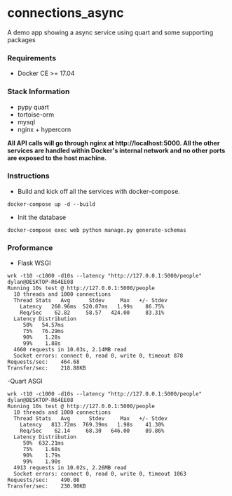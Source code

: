 # connections_async

A demo app showing a async service using quart and some supporting packages

### Requirements

 * Docker CE >= 17.04

### Stack Information

* pypy quart
* tortoise-orm
* mysql
* nginx + hypercorn

**All API calls will go through nginx at http://localhost:5000. All the other services are handled within Docker's internal network and no other ports are exposed to the host machine.**

### Instructions

- Build and kick off all the services with docker-compose.

```
docker-compose up -d --build
```

- Init the database

```
docker-compose exec web python manage.py generate-schemas
```
### Proformance

- Flask WSGI

```
wrk -t10 -c1000 -d10s --latency "http://127.0.0.1:5000/people"   dylan@DESKTOP-R64EE08
Running 10s test @ http://127.0.0.1:5000/people
  10 threads and 1000 connections
  Thread Stats   Avg      Stdev     Max   +/- Stdev
    Latency   260.96ms  520.07ms   1.99s    86.75%
    Req/Sec    62.82     58.57   424.00     83.31%
  Latency Distribution
     50%   54.57ms
     75%   76.29ms
     90%    1.28s
     99%    1.88s
  4660 requests in 10.03s, 2.14MB read
  Socket errors: connect 0, read 0, write 0, timeout 878
Requests/sec:    464.68
Transfer/sec:    218.88KB
```

-Quart ASGI

```
wrk -t10 -c1000 -d10s --latency "http://127.0.0.1:5000/people"   dylan@DESKTOP-R64EE08
Running 10s test @ http://127.0.0.1:5000/people
  10 threads and 1000 connections
  Thread Stats   Avg      Stdev     Max   +/- Stdev
    Latency   813.72ms  769.39ms   1.98s    41.30%
    Req/Sec    62.14     68.30   646.00     89.86%
  Latency Distribution
     50%  632.21ms
     75%    1.68s
     90%    1.79s
     99%    1.90s
  4913 requests in 10.02s, 2.26MB read
  Socket errors: connect 0, read 0, write 0, timeout 1063
Requests/sec:    490.08
Transfer/sec:    230.90KB
```




